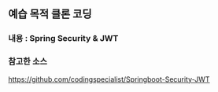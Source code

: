 ## 예습 목적 클론 코딩

### 내용 : Spring Security & JWT

### 참고한 소스
https://github.com/codingspecialist/Springboot-Security-JWT